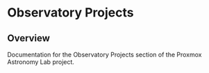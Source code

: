 # Observatory Projects

## Overview

Documentation for the Observatory Projects section of the Proxmox Astronomy Lab project.

